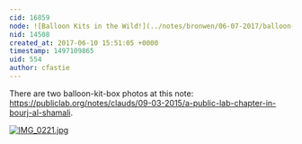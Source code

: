 ```yaml
---
cid: 16859
node: ![Balloon Kits in the Wild!](../notes/bronwen/06-07-2017/balloon-kits-in-the-wild)
nid: 14508
created_at: 2017-06-10 15:51:05 +0000
timestamp: 1497109865
uid: 554
author: cfastie
---
```


There are two balloon-kit-box photos at this note: https://publiclab.org/notes/clauds/09-03-2015/a-public-lab-chapter-in-bourj-al-shamali. 

[![IMG_0221.jpg](https://publiclab.org/system/images/photos/000/011/457/medium/IMG_0221.jpg)](https://publiclab.org/system/images/photos/000/011/457/original/IMG_0221.jpg)  

